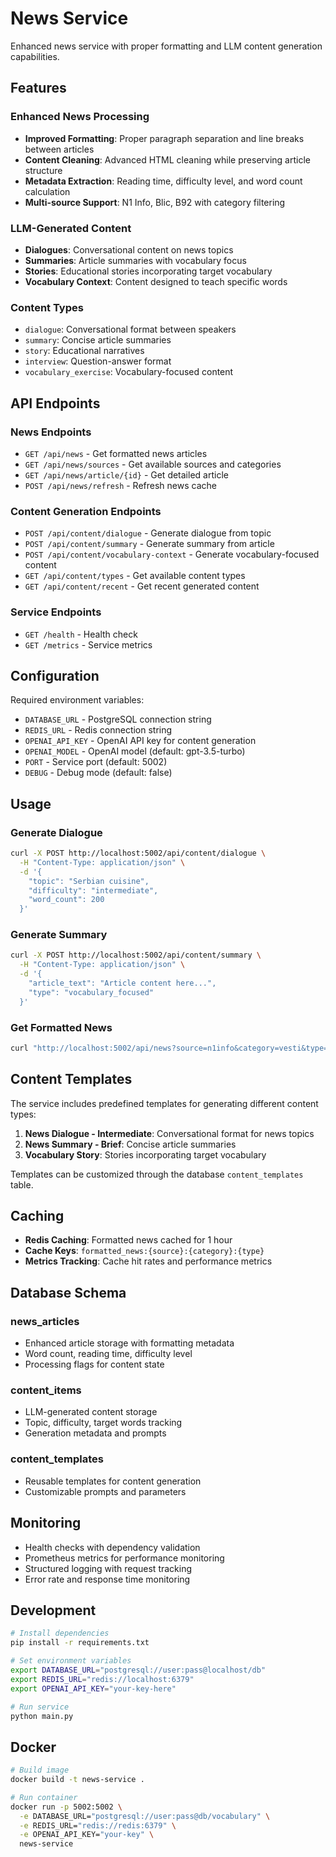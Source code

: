 # News Service

Enhanced news service with proper formatting and LLM content generation capabilities.

## Features

### Enhanced News Processing

- **Improved Formatting**: Proper paragraph separation and line breaks between articles
- **Content Cleaning**: Advanced HTML cleaning while preserving article structure
- **Metadata Extraction**: Reading time, difficulty level, and word count calculation
- **Multi-source Support**: N1 Info, Blic, B92 with category filtering

### LLM-Generated Content

- **Dialogues**: Conversational content on news topics
- **Summaries**: Article summaries with vocabulary focus
- **Stories**: Educational stories incorporating target vocabulary
- **Vocabulary Context**: Content designed to teach specific words

### Content Types

- `dialogue`: Conversational format between speakers
- `summary`: Concise article summaries
- `story`: Educational narratives
- `interview`: Question-answer format
- `vocabulary_exercise`: Vocabulary-focused content

## API Endpoints

### News Endpoints

- `GET /api/news` - Get formatted news articles
- `GET /api/news/sources` - Get available sources and categories
- `GET /api/news/article/{id}` - Get detailed article
- `POST /api/news/refresh` - Refresh news cache

### Content Generation Endpoints

- `POST /api/content/dialogue` - Generate dialogue from topic
- `POST /api/content/summary` - Generate summary from article
- `POST /api/content/vocabulary-context` - Generate vocabulary-focused content
- `GET /api/content/types` - Get available content types
- `GET /api/content/recent` - Get recent generated content

### Service Endpoints

- `GET /health` - Health check
- `GET /metrics` - Service metrics

## Configuration

Required environment variables:

- `DATABASE_URL` - PostgreSQL connection string
- `REDIS_URL` - Redis connection string
- `OPENAI_API_KEY` - OpenAI API key for content generation
- `OPENAI_MODEL` - OpenAI model (default: gpt-3.5-turbo)
- `PORT` - Service port (default: 5002)
- `DEBUG` - Debug mode (default: false)

## Usage

### Generate Dialogue

```bash
curl -X POST http://localhost:5002/api/content/dialogue \
  -H "Content-Type: application/json" \
  -d '{
    "topic": "Serbian cuisine",
    "difficulty": "intermediate",
    "word_count": 200
  }'
```

### Generate Summary

```bash
curl -X POST http://localhost:5002/api/content/summary \
  -H "Content-Type: application/json" \
  -d '{
    "article_text": "Article content here...",
    "type": "vocabulary_focused"
  }'
```

### Get Formatted News

```bash
curl "http://localhost:5002/api/news?source=n1info&category=vesti&type=article&limit=10"
```

## Content Templates

The service includes predefined templates for generating different content types:

1. **News Dialogue - Intermediate**: Conversational format for news topics
2. **News Summary - Brief**: Concise article summaries
3. **Vocabulary Story**: Stories incorporating target vocabulary

Templates can be customized through the database `content_templates` table.

## Caching

- **Redis Caching**: Formatted news cached for 1 hour
- **Cache Keys**: `formatted_news:{source}:{category}:{type}`
- **Metrics Tracking**: Cache hit rates and performance metrics

## Database Schema

### news_articles

- Enhanced article storage with formatting metadata
- Word count, reading time, difficulty level
- Processing flags for content state

### content_items

- LLM-generated content storage
- Topic, difficulty, target words tracking
- Generation metadata and prompts

### content_templates

- Reusable templates for content generation
- Customizable prompts and parameters

## Monitoring

- Health checks with dependency validation
- Prometheus metrics for performance monitoring
- Structured logging with request tracking
- Error rate and response time monitoring

## Development

```bash
# Install dependencies
pip install -r requirements.txt

# Set environment variables
export DATABASE_URL="postgresql://user:pass@localhost/db"
export REDIS_URL="redis://localhost:6379"
export OPENAI_API_KEY="your-key-here"

# Run service
python main.py
```

## Docker

```bash
# Build image
docker build -t news-service .

# Run container
docker run -p 5002:5002 \
  -e DATABASE_URL="postgresql://user:pass@db/vocabulary" \
  -e REDIS_URL="redis://redis:6379" \
  -e OPENAI_API_KEY="your-key" \
  news-service

